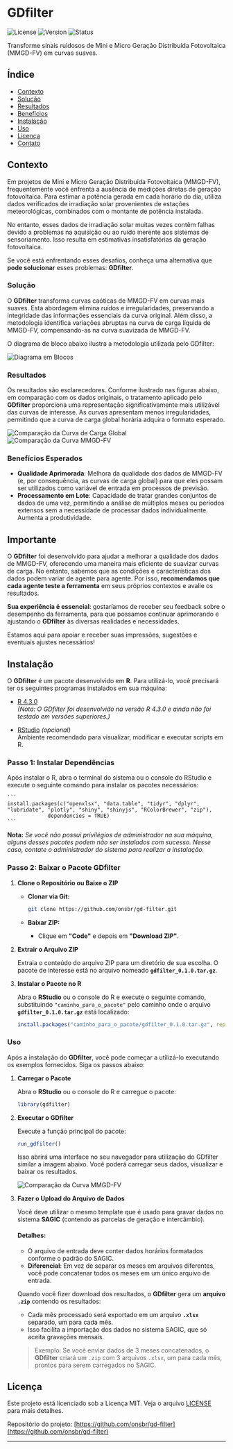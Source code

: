 # GDfilter

![License](https://img.shields.io/badge/license-MIT-blue.svg)
![Version](https://img.shields.io/badge/version-0.1.0-green.svg)
![Status](https://img.shields.io/badge/status-Concluído-brightgreen.svg)

Transforme sinais ruidosos de Mini e Micro Geração Distribuída Fotovoltaica (MMGD-FV) em curvas suaves.

## Índice

- [Contexto](#contexto)
- [Solução](#solução)
- [Resultados](#resultados)
- [Benefícios](#benefícios)
- [Instalação](#instalação)
- [Uso](#uso)
- [Licença](#licença)
- [Contato](#contato)



## Contexto

Em projetos de Mini e Micro Geração Distribuída Fotovoltaica (MMGD-FV), frequentemente você enfrenta a ausência de medições diretas de geração fotovoltaica. Para estimar a potência gerada em cada horário do dia, utiliza dados verificados de irradiação solar provenientes de estações meteorológicas, combinados com o montante de potência instalada.

No entanto, esses dados de irradiação solar muitas vezes contêm falhas devido a problemas na aquisição ou ao ruído inerente aos sistemas de sensoriamento. Isso resulta em estimativas insatisfatórias da geração fotovoltaica.

Se você está enfrentando esses desafios, conheça uma alternativa que **pode solucionar** esses problemas: **GDfilter**.

### Solução

O **GDfilter** transforma curvas caóticas de MMGD-FV em curvas mais suaves. Esta abordagem elimina ruídos e irregularidades, preservando a integridade das informações essenciais da curva original. Além disso, a metodologia identifica variações abruptas na curva de carga líquida de MMGD-FV, compensando-as na curva suavizada de MMGD-FV.

O diagrama de bloco abaixo ilustra a metodologia utilizada pelo GDfilter:

![Diagrama em Blocos](img/diagrama.png "Diagrama em Blocos da Lógica de Tratamento")


### Resultados

Os resultados são esclarecedores. Conforme ilustrado nas figuras abaixo, em comparação com os dados originais, o tratamento aplicado pelo **GDfilter** proporciona uma representação significativamente mais utilizável das curvas de interesse. As curvas apresentam menos irregularidades, permitindo que a curva de carga global horária adquira o formato esperado.

![Comparação da Curva de Carga Global](img/cargaglobal_antes_depois.png "Curva de Carga Global: Antes e Depois")
![Comparação da Curva MMGD-FV](img/mmgdfv_antes_depois.png "Curva MMGD-FV: Antes e Depois")


### Benefícios Esperados

- **Qualidade Aprimorada**: Melhora da qualidade dos dados de MMGD-FV (e, por consequência, as curvas de carga global) para que eles possam ser utilizados como variável de entrada em processos de previsão.
- **Processamento em Lote**: Capacidade de tratar grandes conjuntos de dados de uma vez, permitindo a análise de múltiplos meses ou períodos extensos sem a necessidade de processar dados individualmente. Aumenta a produtividade.

## Importante

O **GDfilter** foi desenvolvido para ajudar a melhorar a qualidade dos dados de MMGD-FV, oferecendo uma maneira mais eficiente de suavizar curvas de carga. No entanto, sabemos que as condições e características dos dados podem variar de agente para agente. Por isso, **recomendamos que cada agente teste a ferramenta** em seus próprios contextos e avalie os resultados.

**Sua experiência é essencial**: gostaríamos de receber seu feedback sobre o desempenho da ferramenta, para que possamos continuar aprimorando e ajustando o **GDfilter** às diversas realidades e necessidades.

Estamos aqui para apoiar e receber suas impressões, sugestões e eventuais ajustes necessários!


## Instalação

O **GDfilter** é um pacote desenvolvido em **R**. Para utilizá-lo, você precisará ter os seguintes programas instalados em sua máquina:

- [R 4.3.0](https://cran.r-project.org/bin/windows/base/old/4.3.0/)  
  *(Nota: O GDfilter foi desenvolvido na versão R 4.3.0 e ainda não foi testado em versões superiores.)*
  
- [RStudio](https://posit.co/download/rstudio-desktop/) *(opcional)*  
  Ambiente recomendado para visualizar, modificar e executar scripts em R.

### Passo 1: Instalar Dependências

   Após instalar o R, abra o terminal do sistema ou o console do RStudio e execute o seguinte comando para instalar os pacotes necessários:
  
    ```
    install.packages(c("openxlsx", "data.table", "tidyr", "dplyr", "lubridate", "plotly", "shiny", "shinyjs", "RColorBrewer", "zip"),
                 dependencies = TRUE)
    ```
  
   **Nota:** *Se você não possui privilégios de administrador na sua máquina, alguns desses pacotes podem não ser instalados com sucesso. Nesse caso, contate o administrador do sistema para realizar a instalação.*

### Passo 2: Baixar o Pacote GDfilter

1. **Clone o Repositório ou Baixe o ZIP**

   - **Clonar via Git:**
     ```bash
     git clone https://github.com/onsbr/gd-filter.git
     ```
     
   - **Baixar ZIP:**
     - Clique em **"Code"** e depois em **"Download ZIP"**.

2. **Extrair o Arquivo ZIP**

   Extraia o conteúdo do arquivo ZIP para um diretório de sua escolha. O pacote de interesse está no arquivo nomeado **`gdfilter_0.1.0.tar.gz`**.

3. **Instalar o Pacote no R**

   Abra o **RStudio** ou o console do R e execute o seguinte comando, substituindo `"caminho_para_o_pacote"` pelo caminho onde o arquivo **`gdfilter_0.1.0.tar.gz`** está localizado:

   ```R
   install.packages("caminho_para_o_pacote/gdfilter_0.1.0.tar.gz", repos = NULL, type = "source")
   ```

### Uso

Após a instalação do **GDfilter**, você pode começar a utilizá-lo executando os exemplos fornecidos. Siga os passos abaixo:

1. **Carregar o Pacote**

   Abra o **RStudio** ou o console do R e carregue o pacote:

   ```R
   library(gdfilter)
   ```

2. **Executar o GDfilter**

   Execute a função principal do pacote:
    
   ```R
   run_gdfilter()
   ```
   Isso abrirá uma interface no seu navegador para utilização do GDfilter similar a imagem abaixo. Você poderá carregar seus dados, visualizar e baixar os resultados.
 
   ![Comparação da Curva MMGD-FV](img/tela_inicial.png "Tela Inicial do GDfilter")

3. **Fazer o Upload do Arquivo de Dados**

   Você deve utilizar o mesmo template que é usado para gravar dados no sistema **SAGIC** (contendo as parcelas de geração e intercâmbio).
  
   #### Detalhes:
   - O arquivo de entrada deve conter dados horários formatados conforme o padrão do SAGIC.
   - **Diferencial**: Em vez de separar os meses em arquivos diferentes, você pode concatenar todos os meses em um único arquivo de entrada.
  
   Quando você fizer download dos resultados, o **GDfilter** gera um **arquivo `.zip`** contendo os resultados:
   - Cada mês processado será exportado em um arquivo **`.xlsx`** separado, um para cada mês.
   - Isso facilita a importação dos dados no sistema SAGIC, que só aceita gravações mensais.
  
   > Exemplo: Se você enviar dados de 3 meses concatenados, o **GDfilter** criará um `.zip` com 3 arquivos `.xlsx`, um para cada mês, prontos para serem carregados no SAGIC.
 
## Licença

Este projeto está licenciado sob a Licença MIT. Veja o arquivo [LICENSE](LICENSE) para mais detalhes.

Repositório do projeto: [https://github.com/onsbr/gd-filter](https://github.com/onsbr/gd-filter)


---

